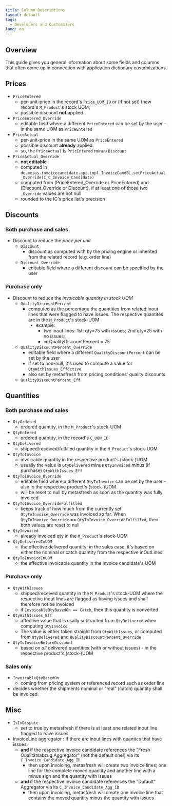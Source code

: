 ```yaml
---
title: Column Descriptions
layout: default
tags:  
  - Developers and Customizers
lang: en
---
```


## Overview
This guide gives you general information about some fields and columns that often come up in connection with application dictionary customizations.

## Prices

* `PriceEntered`
  * per-unit-price in the record's `Price_UOM_ID` or (if not set) thew record's `M_Product`'s stock UOM;
  * possible discount **not** applied.
* `PriceEntered_Override`
  *  editable field where a different `PriceEntered` can be set by the user - in the same UOM as `PriceEntered`
* `PriceActual`
  * per-unit-price in the same UOM as `PriceEntered`
  * possible discount **already** applied.
  * so, the `PriceActual` is `PricEntered` minus `Discount`
* `PriceActual_Override`
  * **not editable**
  * computed in `de.metas.invoicecandidate.api.impl.InvoiceCandBL.setPriceActual_Override(I_C_Invoice_Candidate)`
  * computed from (PriceEntered_Override or PriceEntered) and (Discount_Override or Discount), if at least one of those two `_Override` values are not null
  * rounded to the IC's price list's precision

## Discounts

### Both purchase and sales

* Discount to reduce the *price per unit*
  * `Discount`
    * discount as computed with by the pricing engine or inherited from the related record (e.g. order line)
  * `Discount_Override`
    * editable field where a different discount can be specified by the user

### Purchase only

* Discount to reduce the *invoicable quantity in stock UOM*
  * `QualityDiscountPercent`
    * computed as the percentage the quantities from related inout lines that were flagged to have issues. The respective quantites are in the `M_Product`'s stock-UOM
      * example:
	    * two inout lines: 1st: qty=75 with issues; 2nd qty=25 with no issues;
  	    * => QualityDiscountPercent = 75
  * `QualityDiscountPercent_Override`
    * editable field where a different `QualityDiscountPercent` can be set by the user
    * if set to non-null, it's used to compute a value for `QtyWithIssues_Effective`
    * also set by metasfresh from pricing conditions' quality discounts
  * `QualityDiscountPercent_Eff`

## Quantities

### Both purchase and sales

* `QtyOrdered`
  * ordered quantity, in the `M_Product`'s stock-UOM
* `QtyEntered`
  * ordered quantity, in the record's `C_UOM_ID`
* `QtyDelivered`
  * shipped/received/fulfilled quantity in the `M_Product`'s stock-UOM
* `QtyToInvoice`
  * invoicable quantity in the respective product's (stock-)UOM
  * usually the value is `QtyDelivered` minus `QtyInvoiced` minus (if purchase) `QtyWithIssues_Eff`
* `QtyToInvoice_Override`
  * editable field where a different `QtyToInvoice` can be set by the user - also in the respective product's (stock-)UOM.
  * will be reset to null by metasfresh as soon as the quantity was fully invoiced
* `QtyToInvoice_OverrideFulfilled`
  * keeps track of how much from the currently set `QtyToInvoice_Override` was invoiced so far. When `QtyToInvoice_Override` ==  `QtyToInvoice_OverrideFulfilled`, then both values are reset to null
* `QtyInvoiced`
  * already invoiced qty in the `M_Product`'s stock-UOM
* `QtyDeliveredInUOM`
  * the effective delivered quantity; in the sales case, it's based on either the nominal or catch quantity from the respective inOutLines.
* `QtyToInvoiceInUOM`
  * the effective invoicable quantity in the invoice candidate's UOM

### Purchase only

* `QtyWithIssues`
  * shipped/received quantity in the `M_Product`'s stock-UOM where the respective inout lines are flagged as having issues and shall therefore not be invoiced
  * if `InvoicableQtyBasedOn == Catch`, then this quantity is converted
* `QtyWithIssues_Eff`
  * affective value that is usally subtracted from `QtyDelivered` when computing `QtyInvoice`
  * The value is either taken straight from `QtyWithIssues`, or computed from `QtyDelivered` and `QualityDiscountPercent_Override`
* `QtyToInvoiceBeforeDiscount`
   * based on *all* delivered quantities (with or without issues) - in the respective product's (stock-)UOM

### Sales only

* `InvoicableQtyBasedOn`
  * coming from pricing system or referenced record such as order line
* decides whether the shipments nominal or "real" (catch) quantity shall be invoiced.

## Misc  

* `IsInDispute`
  * set to true by metasfresh if there is at least one related inout line flagged to have issues
* InvoiceLine aggregator : if there are inout lines with quanties that have issues
  * **and** if the respective invoice candidate references the "Fresh Qualitätsabzug Aggregator" (not the default one!) via its `C_Invoice_Candidate_Agg_ID`
    * then upon invoicing, metasfresh will create two invoice lines; one line for the complete moved quantity and another line with a minus sign and the quantity with issues
  * **and** if the respective invoice candidate references the "Dafault" Aggregator via its `C_Invoice_Candidate_Agg_ID`
    * then upon invoicing, metasfresh will create one invoice line that contains the moved quantity minus the quantity with issues
